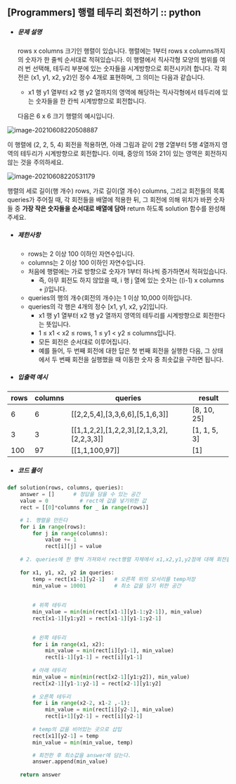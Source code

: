 
## [Programmers] 행렬 테두리 회전하기 :: python 



* ##### 문제 설명

  rows x columns 크기인 행렬이 있습니다. 행렬에는 1부터 rows x columns까지의 숫자가 한 줄씩 순서대로 적혀있습니다. 이 행렬에서 직사각형 모양의 범위를 여러 번 선택해, 테두리 부분에 있는 숫자들을 시계방향으로 회전시키려 합니다. 각 회전은 (x1, y1, x2, y2)인 정수 4개로 표현하며, 그 의미는 다음과 같습니다.

  - x1 행 y1 열부터 x2 행 y2 열까지의 영역에 해당하는 직사각형에서 테두리에 있는 숫자들을 한 칸씩 시계방향으로 회전합니다.

  다음은 6 x 6 크기 행렬의 예시입니다.
  
![image-20210608220508887](https://user-images.githubusercontent.com/72295363/121191432-ef4f2580-c8a6-11eb-89cb-9c0abf3321f5.png)


이 행렬에 (2, 2, 5, 4) 회전을 적용하면, 아래 그림과 같이 2행 2열부터 5행 4열까지 영역의 테두리가 시계방향으로 회전합니다. 이때, 중앙의 15와 21이 있는 영역은 회전하지 않는 것을 주의하세요.

![image-20210608220531179](https://user-images.githubusercontent.com/72295363/121191526-02fa8c00-c8a7-11eb-9d91-a18f7dcb471d.png)

행렬의 세로 길이(행 개수) rows, 가로 길이(열 개수) columns, 그리고 회전들의 목록 queries가 주어질 때, 각 회전들을 배열에 적용한 뒤, 그 회전에 의해 위치가 바뀐 숫자들 중 **가장 작은 숫자들을 순서대로 배열에 담아** return 하도록 solution 함수를 완성해주세요.



* ##### 제한사항

  - rows는 2 이상 100 이하인 자연수입니다.
  - columns는 2 이상 100 이하인 자연수입니다.
  - 처음에 행렬에는 가로 방향으로 숫자가 1부터 하나씩 증가하면서 적혀있습니다.
    - 즉, 아무 회전도 하지 않았을 때, i 행 j 열에 있는 숫자는 ((i-1) x columns + j)입니다.
  - queries의 행의 개수(회전의 개수)는 1 이상 10,000 이하입니다.
  - queries의 각 행은 4개의 정수 [x1, y1, x2, y2]입니다.
    - x1 행 y1 열부터 x2 행 y2 열까지 영역의 테두리를 시계방향으로 회전한다는 뜻입니다.
    - 1 ≤ x1 < x2 ≤ rows, 1 ≤ y1 < y2 ≤ columns입니다.
    - 모든 회전은 순서대로 이루어집니다.
    - 예를 들어, 두 번째 회전에 대한 답은 첫 번째 회전을 실행한 다음, 그 상태에서 두 번째 회전을 실행했을 때 이동한 숫자 중 최솟값을 구하면 됩니다.



* ##### 입출력 예시

| rows | columns | queries                                   | result       |
| ---- | ------- | ----------------------------------------- | ------------ |
| 6    | 6       | [[2,2,5,4],[3,3,6,6],[5,1,6,3]]           | [8, 10, 25]  |
| 3    | 3       | [[1,1,2,2],[1,2,2,3],[2,1,3,2],[2,2,3,3]] | [1, 1, 5, 3] |
| 100  | 97      | [[1,1,100,97]]                            | [1]          |





* ##### 코드 풀이

```python
def solution(rows, columns, queries):
    answer = []      # 정답을 담을 수 있는 공간
    value = 0          # rect에 값을 넣기위한 값
    rect = [[0]*columns for _ in range(rows)]

    # 1. 행렬을 만든다
    for i in range(rows):
        for j in range(columns):
            value += 1
            rect[i][j] = value
    
    # 2. queries에 한 행씩 가져와서 rect행렬 자체에서 x1,x2,y1,y2점에 대해 회전을 실시
    
    for x1, y1, x2, y2 in queries: 
        temp = rect[x1-1][y2-1]   # 오른쪽 위의 모서리를 temp저장
        min_value = 10001         # 최소 값을 담기 위한 공간
        
        
        # 위쪽 테두리
        min_value = min(min(rect[x1-1][y1-1:y2-1]), min_value)
        rect[x1-1][y1:y2] = rect[x1-1][y1-1:y2-1]
        

        # 왼쪽 테두리
        for i in range(x1, x2):    
            min_value = min(rect[i][y1-1], min_value)
            rect[i-1][y1-1] = rect[i][y1-1]
            
        # 아래 테두리
        min_value = min(min(rect[x2-1][y1:y2]), min_value)
        rect[x2-1][y1-1:y2-1] = rect[x2-1][y1:y2]
        
        # 오른쪽 테두리
        for i in range(x2-2, x1-2 ,-1):
            min_value = min(rect[i][y2-1], min_value)
            rect[i+1][y2-1] = rect[i][y2-1]
        
        # temp의 값을 비어있는 곳으로 삽입
        rect[x1][y2-1] = temp
        min_value = min(min_value, temp)

        # 회전한 후 최소값을 answer에 담는다.
        answer.append(min_value)
    
    return answer
```

